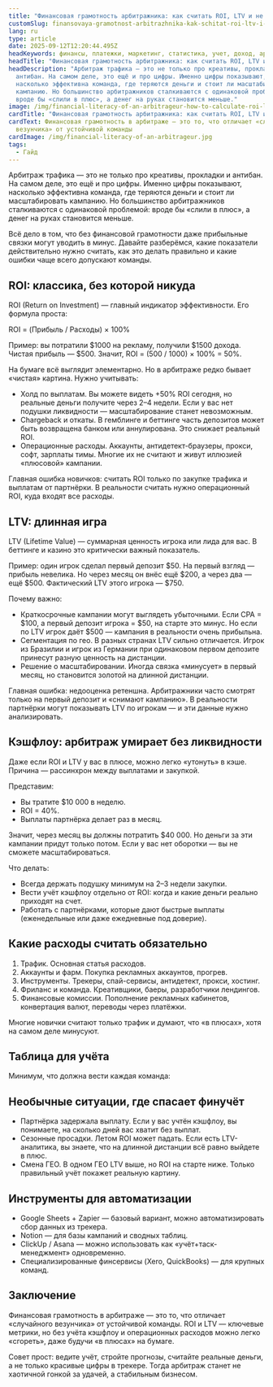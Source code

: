 ```yaml
---
title: "Финансовая грамотность арбитражника: как считать ROI, LTV и не утонуть в кэше"
customSlug: finansovaya-gramotnost-arbitrazhnika-kak-schitat-roi-ltv-i-ne-utonut-v-keshe
lang: ru
type: article
date: 2025-09-12T12:20:44.495Z
headKeywords: финансы, платежки, маркетинг, статистика, учет, доход, арбитраж
headTitle: "Финансовая грамотность арбитражника: как считать ROI, LTV и не утонуть в кэше"
headDescription: "Арбитраж трафика — это не только про креативы, прокладки и
  антибан. На самом деле, это ещё и про цифры. Именно цифры показывают,
  насколько эффективна команда, где теряются деньги и стоит ли масштабировать
  кампанию. Но большинство арбитражников сталкиваются с одинаковой проблемой:
  вроде бы «слили в плюс», а денег на руках становится меньше."
image: /img/financial-literacy-of-an-arbitrageur-how-to-calculate-roi-ltv-and-not-drown-in-cash.jpg
cardTitle: "Финансовая грамотность арбитражника: как считать ROI, LTV и не утонуть в кэше"
cardText: Финансовая грамотность в арбитраже — это то, что отличает «случайного
  везунчика» от устойчивой команды
cardImage: /img/financial-literacy-of-an-arbitrageur.jpg
tags:
  - Гайд
---
```

Арбитраж трафика — это не только про креативы, прокладки и антибан. На самом деле, это ещё и про цифры. Именно цифры показывают, насколько эффективна команда, где теряются деньги и стоит ли масштабировать кампанию. Но большинство арбитражников сталкиваются с одинаковой проблемой: вроде бы «слили в плюс», а денег на руках становится меньше.

Всё дело в том, что без финансовой грамотности даже прибыльные связки могут уводить в минус. Давайте разберёмся, какие показатели действительно нужно считать, как это делать правильно и какие ошибки чаще всего допускают команды.



## ROI: классика, без которой никуда

ROI (Return on Investment) — главный индикатор эффективности. Его формула проста:

ROI = (Прибыль / Расходы) × 100%

Пример: вы потратили $1000 на рекламу, получили $1500 дохода. Чистая прибыль — $500. Значит, ROI = (500 / 1000) × 100% = 50%.

На бумаге всё выглядит элементарно. Но в арбитраже редко бывает «чистая» картина. Нужно учитывать:

* Холд по выплатам. Вы можете видеть +50% ROI сегодня, но реальные деньги получите через 2–4 недели. Если у вас нет подушки ликвидности — масштабирование станет невозможным.
* Chargeback и откаты. В гемблинге и беттинге часть депозитов может быть возвращена банком или аннулирована. Это снижает реальный ROI.
* Операционные расходы. Аккаунты, антидетект-браузеры, прокси, софт, зарплаты тимы. Многие их не считают и живут иллюзией «плюсовой» кампании.

Главная ошибка новичков: считать ROI только по закупке трафика и выплатам от партнёрки. В реальности считать нужно операционный ROI, куда входят все расходы.



## LTV: длинная игра

LTV (Lifetime Value) — суммарная ценность игрока или лида для вас. В беттинге и казино это критически важный показатель.

Пример: один игрок сделал первый депозит $50. На первый взгляд — прибыль невелика. Но через месяц он внёс ещё $200, а через два — ещё $500. Фактический LTV этого игрока — $750.

Почему важно:

* Краткосрочные кампании могут выглядеть убыточными. Если CPA = $100, а первый депозит игрока = $50, на старте это минус. Но если по LTV игрок даёт $500 — кампания в реальности очень прибыльна.
* Сегментация по гео. В разных странах LTV сильно отличается. Игрок из Бразилии и игрок из Германии при одинаковом первом депозите принесут разную ценность на дистанции.
* Решение о масштабировании. Иногда связка «минусует» в первый месяц, но становится золотой на длинной дистанции.

Главная ошибка: недооценка ретеншна. Арбитражники часто смотрят только на первый депозит и «снимают кампанию». В реальности партнёрки могут показывать LTV по игрокам — и эти данные нужно анализировать.



## Кэшфлоу: арбитраж умирает без ликвидности

Даже если ROI и LTV у вас в плюсе, можно легко «утонуть» в кэше. Причина — рассинхрон между выплатами и закупкой.

Представим:

* Вы тратите $10 000 в неделю.
* ROI = 40%.
* Выплаты партнёрка делает раз в месяц.

Значит, через месяц вы должны потратить $40 000. Но деньги за эти кампании придут только потом. Если у вас нет оборотки — вы не сможете масштабироваться.

Что делать:

* Всегда держать подушку минимум на 2–3 недели закупки.
* Вести учёт кэшфлоу отдельно от ROI: когда и какие деньги реально приходят на счет.
* Работать с партнёрками, которые дают быстрые выплаты (еженедельные или даже ежедневные под доверие).



## Какие расходы считать обязательно

1. Трафик. Основная статья расходов.
2. Аккаунты и фарм. Покупка рекламных аккаунтов, прогрев.
3. Инструменты. Трекеры, спай-сервисы, антидетект, прокси, хостинг.
4. Фриланс и команда. Креативщики, баеры, разработчики лендингов.
5. Финансовые комиссии. Пополнение рекламных кабинетов, конвертация валют, переводы через платёжки.

Многие новички считают только трафик и думают, что «в плюсах», хотя на самом деле минусуют.



## Таблица для учёта

Минимум, что должна вести каждая команда:



## Необычные ситуации, где спасает финучёт

* Партнёрка задержала выплату. Если у вас учтён кэшфлоу, вы понимаете, на сколько дней вас хватит без выплат.
* Сезонные просадки. Летом ROI может падать. Если есть LTV-аналитика, вы знаете, что на длинной дистанции всё равно выйдете в плюс.
* Смена ГЕО. В одном ГЕО LTV выше, но ROI на старте ниже. Только правильный учёт покажет реальную картину.



## Инструменты для автоматизации

* Google Sheets + Zapier — базовый вариант, можно автоматизировать сбор данных из трекера.
* Notion — для базы кампаний и сводных таблиц.
* ClickUp / Asana — можно использовать как «учёт+таск-менеджмент» одновременно.
* Специализированные финсервисы (Xero, QuickBooks) — для крупных команд.



## Заключение

Финансовая грамотность в арбитраже — это то, что отличает «случайного везунчика» от устойчивой команды. ROI и LTV — ключевые метрики, но без учёта кэшфлоу и операционных расходов можно легко «сгореть», даже будучи «в плюсах» на бумаге.

Совет прост: ведите учёт, стройте прогнозы, считайте реальные деньги, а не только красивые цифры в трекере. Тогда арбитраж станет не хаотичной гонкой за удачей, а стабильным бизнесом.